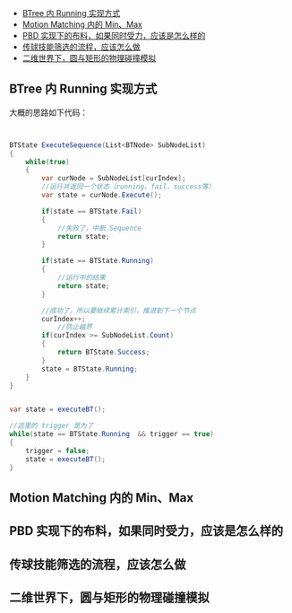 ﻿
- [BTree 内 Running 实现方式](#btree-内-running-实现方式)
- [Motion Matching 内的 Min、Max](#motion-matching-内的-minmax)
- [PBD 实现下的布料，如果同时受力，应该是怎么样的](#pbd-实现下的布料如果同时受力应该是怎么样的)
- [传球技能筛选的流程，应该怎么做](#传球技能筛选的流程应该怎么做)
- [二维世界下，圆与矩形的物理碰撞模拟](#二维世界下圆与矩形的物理碰撞模拟)




## BTree 内 Running 实现方式

大概的思路如下代码：

```C#


BTState ExecuteSequence(List<BTNode> SubNodeList)
{
    while(true)
    {
        var curNode = SubNodeList[curIndex];
        //运行并返回一个状态（running、fail、success等）
        var state = curNode.Execute();

        if(state == BTState.Fail)
        {
            //失败了，中断 Sequence
            return state;
        }

        if(state == BTState.Running)
        {
            //运行中的结果
            return state;
        }

        //成功了，所以要继续累计索引，推进到下一个节点
        curIndex++;
            //防止越界
        if(curIndex >= SubNodeList.Count)
        {
            return BTState.Success;
        }
        state = BTState.Running;
    }
}


var state = executeBT();

//这里的 trigger 是为了
while(state == BTState.Running  && trigger == true)
{
    trigger = false;
    state = executeBT();
}


```


## Motion Matching 内的 Min、Max



## PBD 实现下的布料，如果同时受力，应该是怎么样的



## 传球技能筛选的流程，应该怎么做



## 二维世界下，圆与矩形的物理碰撞模拟